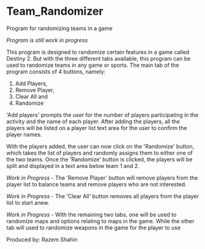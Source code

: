 # Team_Randomizer
Program for randomizing teams in a game

*Program is still work in progress*

This program is designed to randomize certain features in a game called Destiny 2. But with the three different tabs available, this program can be used to randomize teams in any game or sports.
The main tab of the program consists of 4 buttons, namely:
1. Add Players,
2. Remove Player, 
3. Clear All and 
4. Randomize

'Add players' prompts the user for the number of players participating in the activity and the name of each player. After adding the players, all the players will be listed on a player list text area for the user to confirm the player names. 

With the players added, the user can now click on the 'Randomize' button, which takes the list of players and randomly assigns them to either one of the two teams. 
Once the 'Randomize' button is clicked, the players will be split and displayed in a text area below team 1 and 2. 

*Work in Progress* - The 'Remove Player' button will remove players from the player list to balance teams and remove players who are not interested.

*Work in Progress* - The 'Clear All' button removes all players from the player list to start anew.

*Work in Progress* - With the remaining two tabs, one will be used to randomize maps and options relating to maps in the game. While the other tab will used to randomize weapons in the game for the player to use

Produced by: Razem Shahin
